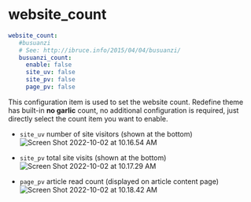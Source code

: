 # website_count

````yaml
website_count:
   #busuanzi
   # See: http://ibruce.info/2015/04/04/busuanzi/
   busuanzi_count:
     enable: false
     site_uv: false
     site_pv: false
     page_pv: false
````

This configuration item is used to set the website count. Redefine theme has built-in **no garlic** count, no additional configuration is required, just directly select the count item you want to enable.

- `site_uv` number of site visitors (shown at the bottom)
   ![Screen Shot 2022-10-02 at 10.16.54 AM](https://evan.beee.top/img/Screen%20Shot%202022-10-02%20at%2010.16.54%20AM.png)

- `site_pv` total site visits (shown at the bottom)
   ![Screen Shot 2022-10-02 at 10.17.29 AM](https://evan.beee.top/img/Screen%20Shot%202022-10-02%20at%2010.17.29%20AM.png)

- `page_pv` article read count (displayed on article content page)
   ![Screen Shot 2022-10-02 at 10.18.42 AM](https://evan.beee.top/img/Screen%20Shot%202022-10-02%20at%2010.18.42%20AM.png)
